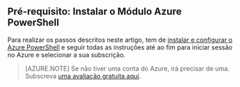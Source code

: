 ## Pré-requisito: Instalar o Módulo Azure PowerShell
Para realizar os passos descritos neste artigo, tem de [instalar e configurar o Azure PowerShell](../articles/powershell-install-configure.md) e seguir todas as instruções até ao fim para iniciar sessão no Azure e selecionar a sua subscrição.

> [AZURE.NOTE] Se não tiver uma conta do Azure, irá precisar de uma. Subscreva [uma avaliação gratuita aqui](../articles/active-directory/sign-up-organization.md). 


<!--HONumber=Jun16_HO2-->


